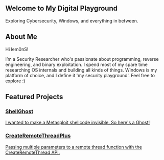 <!--
You can use HTML directly in your Markdown file for more complex sections.
The content below is from your original file's <main> section.
-->

<section class="hero">
<h1>Welcome to My Digital Playground</h1>
<p>Exploring Cybersecurity, Windows, and everything in between.</p>
</section>

<section class="content-section">
<div class="container">
<h2>About Me</h2>
<p>
Hi lem0nS!
</p>
<p>
I’m a Security Researcher who's passionate about programming, reverse engineering, and binary exploitation. I spend most of my spare time researching OS internals and building all kinds of things. Windows is my platform of choice, and I define it 'my security playground'. Feel free to explore :)
</p>
</div>
</section>

<section class="content-section">
<div class="container">
<h2>Featured Projects</h2>
<div class="grid">
<a href="/projects/shellghost/shellghost" class="card-link">
<div class="card">
<h3>ShellGhost</h3>
<p>I wanted to make a Metasploit shellcode invisible. So here's a Ghost!</p>
</div>
</a>
<a href="/projects/createremotethreadplus/createremotethreadplus" class="card-link">
<div class="card">
<h3>CreateRemoteThreadPlus</h3>
<p>Passing multiple parameters to a remote thread function with the CreateRemoteThread API.</p>
</div>
</a>
</div>
</div>
</section>
